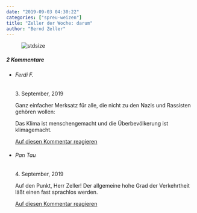 ```yaml
---
date: "2019-09-03 04:30:22"
categories: ["spreu-weizen"]
title: "Zeller der Woche: darum"
author: "Bernd Zeller"
---
```



<figure>
<img src="https://www.publicomag.com/wp-content/uploads/2019/09/darum.jpg" alt=stdsize>
</figure>


<!--more-->
<h5 class="comments-h">
2 Kommentare </h5>
<ul class="commentlist">
<li class="comment even thread-even depth-1 clearfix" id="li-comment-13955">
<h6 class="author">Ferdi F.</h6> <span class="date">3. September, 2019</span>



Ganz einfacher Merksatz für alle, die nicht zu den Nazis und Rassisten gehören wollen:

Das Klima ist menschengemacht und die Überbevölkerung ist klimagemacht.

<a rel="nofollow" class="comment-reply-link" href="#comment-13955" data-commentid="13955" data-postid="9612" data-belowelement="comment-13955" data-respondelement="respond" data-replyto="Antworte auf Ferdi F." aria-label="Antworte auf Ferdi F.">Auf diesen Kommentar reagieren</a> 


</li>
<li class="comment odd alt thread-odd thread-alt depth-1 clearfix" id="li-comment-14017">
<h6 class="author">Pan Tau</h6> <span class="date">4. September, 2019</span>



Auf den Punkt, Herr Zeller! Der allgemeine hohe Grad der Verkehrtheit läßt einen fast sprachlos werden.

<a rel="nofollow" class="comment-reply-link" href="#comment-14017" data-commentid="14017" data-postid="9612" data-belowelement="comment-14017" data-respondelement="respond" data-replyto="Antworte auf Pan Tau" aria-label="Antworte auf Pan Tau">Auf diesen Kommentar reagieren</a> 


</li>
</ul>
